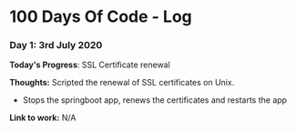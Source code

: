 # 100 Days Of Code - Log

### Day 1: 3rd July 2020

**Today's Progress**: SSL Certificate renewal

**Thoughts:** Scripted the renewal of SSL certificates on Unix.
- Stops the springboot app, renews the certificates and restarts the app

**Link to work:** N/A

